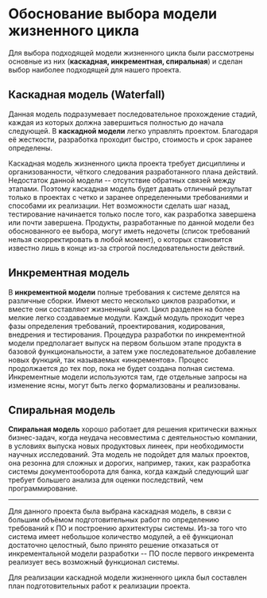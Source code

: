 # Обоснование выбора модели жизненного цикла

Для выбора подходящей модели жизненного цикла были рассмотрены основные из них (**каскадная, инкрементная, спиральная**) и сделан выбор наиболее подходящей для нашего проекта.

## Каскадная модель (Waterfall)
Данная модель подразумевает последовательное прохождение стадий, каждая из которых должна завершиться полностью до начала следующей. В __каскадной модели__ легко управлять проектом. Благодаря её жесткости, разработка проходит быстро, стоимость и срок заранее определены.

Каскадная модель жизненного цикла проекта требует дисциплины и организованности, чёткого следования разработанного плана действий. Недостаток данной модели -- отсутствие обратных связей между этапами. Поэтому каскадная модель будет давать отличный результат только в проектах с четко и заранее определенными требованиями и способами их реализации. Нет возможности сделать шаг назад, тестирование начинается только после того, как разработка завершена или почти завершена. Продукты, разработанные по данной модели без обоснованного ее выбора, могут иметь недочеты (список требований нельзя скорректировать в любой момент), о которых становится известно лишь в конце из-за строгой последовательности действий.


## Инкрементная модель
В __инкрементной модели__ полные требования к системе делятся на различные сборки. Имеют место несколько циклов разработки, и вместе они составляют жизненный цикл. Цикл разделен на более мелкие легко создаваемые модули. Каждый модуль проходит через фазы определения требований, проектирования, кодирования, внедрения и тестирования. Процедура разработки по инкрементной модели предполагает выпуск на первом большом этапе продукта в базовой функциональности, а затем уже последовательное добавление новых функций, так называемых «инкрементов». Процесс продолжается до тех пор, пока не будет создана полная система.
Инкрементные модели используются там, где отдельные запросы на изменение ясны, могут быть легко формализованы и реализованы.



## Спиральная модель
__Спиральная модель__ хорошо работает для решения критически важных бизнес-задач, когда неудача несовместима с деятельностью компании, в условиях выпуска новых продуктовых линеек, при необходимости научных исследований.
Эта модель не подойдет для малых проектов, она резонна для сложных и дорогих, например, таких, как разработка системы документооборота для банка, когда каждый следующий шаг требует большего анализа для оценки последствий, чем программирование.

__________________________________

Для данного проекта была выбрана каскадная модель, в связи с большим объёмом подготовительных работ по определению требований к ПО и построению архитектуры системы. Из-за того что система имеет небольшое количество модулей, а её функционал достаточно целостный, было принято решение отказаться от инкрементальной модели разработки -- ПО после первого инкремента реализует весь возможный функционал системы.

Для реализации каскадной модели жизненного цикла был составлен план подготовительных работ к реализации проекта.
